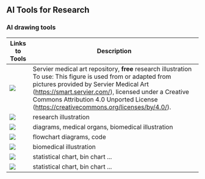 ## AI Tools for Research





### AI drawing tools


| Links to Tools     | Description                   |
|--------------------|-------------------------------|
| <a href="https://smart.servier.com/" target="_parent\"><img src="https://img.shields.io/badge/Servier-blue"/></a>                                      | Servier medical art repository, **free** research illustration <br> To use: This figure is used from or adapted from pictures provided by Servier Medical Art (https://smart.servier.com/), licensed under a Creative Commons Attribution 4.0 Unported License (https://creativecommons.org/licenses/by/4.0/).   |
| <a href="https://app.biorender.com/" target="_parent\"><img src="https://img.shields.io/badge/biorender-blue"/></a>                                   | research illustration |
| <a href="https://www.figdraw.com/#/" target="_parent\"><img src="https://img.shields.io/badge/figdraw-blue"/></a>                                     | diagrams, medical organs, biomedical illustration |
| <a href="https://mermaid.live/edit" target="_parent\"><img src="https://img.shields.io/badge/mermaid-blue"/></a>                                      | flowchart diagrams, code |
| <a href="https://bioicons.com/" target="_parent\"><img src="https://img.shields.io/badge/bioicons-blue"/></a>                                         | biomedical illustration |
| <a href="https://www.bic.ac.cn/ImageGP/index.php/Home/Index/index.html" target="_parent\"><img src="https://img.shields.io/badge/imageGP-blue"/></a>  | statistical chart, bin chart ... |
| <a href="https://hiplot.cn/" target="_parent\"><img src="https://img.shields.io/badge/hiplot-blue"/></a>                                             | statistical chart, bin chart ...  |


